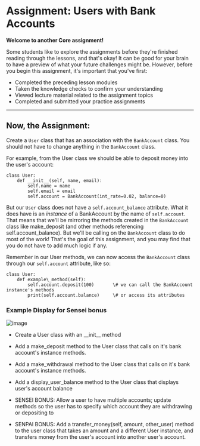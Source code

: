 Assignment: Users with Bank Accounts
====================================

**Welcome to another Core assignment!**

Some students like to explore the assignments before they're finished reading through the lessons, and that's okay! It can be good for your brain to have a preview of what your future challenges might be. However, before you begin this assignment, it's important that you've first:

*   Completed the preceding lesson modules
*   Taken the knowledge checks to confirm your understanding
*   Viewed lecture material related to the assignment topics
*   Completed and submitted your practice assignments

* * *

Now, the Assignment:
--------------------

Create a `User` class that has an association with the `BankAccount` class. You should not have to change anything in the `BankAccount` class.  

For example, from the User class we should be able to deposit money into the user's account:
```
class User:
    def __init__(self, name, email):
        self.name = name
        self.email = email
        self.account = BankAccount(int_rate=0.02, balance=0)
 ```

But our `User` class does not have a `self.account_balance` attribute. What it does have is an _instance_ of a BankAccount by the name of `self.account`. That means that we'll be mirroring the methods created in the `BankAccount` class like make\_deposit (and other methods referencing self.account\_balance). But we'll be calling on the `BankAccount` class to do most of the work! That's the goal of this assignment, and you may find that you do not have to add much logic if any.

Remember in our User methods, we can now access the `BankAccount` class through our `self.account` attribute, like so:
```
class User:
    def example\_method(self):
        self.account.deposit(100)		\# we can call the BankAccount instance's methods
    	print(self.account.balance)		\# or access its attributes
```

### Example Display for Sensei bonus
![image](https://github.com/AndrewT-Tran/users_W_BankAccount/assets/112746783/dc2540e7-869e-4bb6-b5cc-2625b0c5792c)

*   Create a User class with an \_\_init\_\_ method
    
*   Add a make\_deposit method to the User class that calls on it's bank account's instance methods.
    
*   Add a make\_withdrawal method to the User class that calls on it's bank account's instance methods.
    
*   Add a display\_user\_balance method to the User class that displays user's account balance
    
*   SENSEI BONUS: Allow a user to have multiple accounts; update methods so the user has to specify which account they are withdrawing or depositing to
    
*   SENPAI BONUS: Add a transfer\_money(self, amount, other\_user) method to the user class that takes an amount and a different User instance, and transfers money from the user's account into another user's account.
